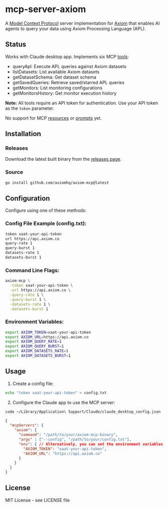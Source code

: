 # mcp-server-axiom

A [Model Context Protocol](https://modelcontextprotocol.io/) server implementation for [Axiom](https://axiom.co) that enables AI agents to query your data using Axiom Processing Language (APL).

## Status

Works with Claude desktop app. Implements six MCP [tools](https://modelcontextprotocol.io/docs/concepts/tools):

- queryApl: Execute APL queries against Axiom datasets
- listDatasets: List available Axiom datasets
- getDatasetSchema: Get dataset schema
- getSavedQueries: Retrieve saved/starred APL queries
- getMonitors: List monitoring configurations
- getMonitorsHistory: Get monitor execution history

**Note:** All tools require an API token for authentication. Use your API token as the `token` parameter.

No support for MCP [resources](https://modelcontextprotocol.io/docs/concepts/resources) or [prompts](https://modelcontextprotocol.io/docs/concepts/prompts) yet.

## Installation

### Releases

Download the latest built binary from the [releases page](https://github.com/axiomhq/axiom-mcp/releases).

### Source

```bash
go install github.com/axiomhq/axiom-mcp@latest
```

## Configuration

Configure using one of these methods:

### Config File Example (config.txt):
```txt
token xaat-your-api-token
url https://api.axiom.co
query-rate 1
query-burst 1
datasets-rate 1
datasets-burst 1
```

### Command Line Flags:
```bash
axiom-mcp \
  -token xaat-your-api-token \
  -url https://api.axiom.co \
  -query-rate 1 \
  -query-burst 1 \
  -datasets-rate 1 \
  -datasets-burst 1
```

### Environment Variables:
```bash
export AXIOM_TOKEN=xaat-your-api-token
export AXIOM_URL=https://api.axiom.co
export AXIOM_QUERY_RATE=1
export AXIOM_QUERY_BURST=1
export AXIOM_DATASETS_RATE=1
export AXIOM_DATASETS_BURST=1
```

## Usage

1. Create a config file:
```bash
echo "token xaat-your-api-token" > config.txt
```

2. Configure the Claude app to use the MCP server:

```bash
code ~/Library/Application\ Support/Claude/claude_desktop_config.json
```

```json
{
  "mcpServers": {
    "axiom": {
      "command": "/path/to/your/axiom-mcp-binary",
      "args" : ["--config", "/path/to/your/config.txt"],
      "env": { // Alternatively, you can set the environment variables here
        "AXIOM_TOKEN": "xaat-your-api-token",
        "AXIOM_URL": "https://api.axiom.co"
      }
    }
  }
}
```

## License

MIT License - see LICENSE file
